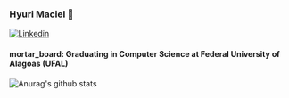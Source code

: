 ### Hyuri Maciel 👋

[![Linkedin](https://img.shields.io/badge/linkedin-%230077B5.svg?&style=for-the-badge&logo=linkedin&logoColor=white)](https://www.linkedin.com/in/hyuri-maciel-538156aa/)


#### mortar_board: Graduating in Computer Science at Federal University of Alagoas (UFAL)
  



![Anurag's github stats](https://github-readme-stats.vercel.app/api?username=HyuriMaciel&theme=react&show_icons=true)





